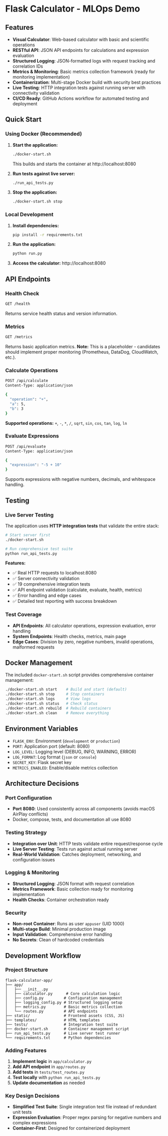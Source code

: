 # Flask Calculator - MLOps Demo

## Features

- **Visual Calculator**: Web-based calculator with basic and scientific operations
- **RESTful API**: JSON API endpoints for calculations and expression evaluation
- **Structured Logging**: JSON-formatted logs with request tracking and correlation IDs
- **Metrics & Monitoring**: Basic metrics collection framework (ready for monitoring implementation)
- **Containerization**: Multi-stage Docker build with security best practices
- **Live Testing**: HTTP integration tests against running server with connectivity validation
- **CI/CD Ready**: GitHub Actions workflow for automated testing and deployment

## Quick Start

### Using Docker (Recommended)

1. **Start the application:**
   ```bash
   ./docker-start.sh
   ```
   This builds and starts the container at http://localhost:8080

2. **Run tests against live server:**
   ```bash
   ./run_api_tests.py
   ```

3. **Stop the application:**
   ```bash
   ./docker-start.sh stop
   ```

### Local Development

1. **Install dependencies:**
   ```bash
   pip install -r requirements.txt
   ```

2. **Run the application:**
   ```bash
   python run.py
   ```

3. **Access the calculator:** http://localhost:8080

## API Endpoints

### Health Check
```bash
GET /health
```
Returns service health status and version information.

### Metrics
```bash
GET /metrics
```
Returns basic application metrics. **Note:** This is a placeholder - candidates should implement proper monitoring (Prometheus, DataDog, CloudWatch, etc.).

### Calculate Operations
```bash
POST /api/calculate
Content-Type: application/json

{
  "operation": "+",
  "a": 5,
  "b": 3
}
```

**Supported operations:** `+`, `-`, `*`, `/`, `sqrt`, `sin`, `cos`, `tan`, `log`, `ln`

### Evaluate Expressions
```bash
POST /api/evaluate
Content-Type: application/json

{
  "expression": "-5 + 10"
}
```

Supports expressions with negative numbers, decimals, and whitespace handling.

## Testing

### Live Server Testing
The application uses **HTTP integration tests** that validate the entire stack:

```bash
# Start server first
./docker-start.sh

# Run comprehensive test suite
python run_api_tests.py
```

**Features:**
- ✅ Real HTTP requests to localhost:8080
- ✅ Server connectivity validation
- ✅ 19 comprehensive integration tests
- ✅ API endpoint validation (calculate, evaluate, health, metrics)
- ✅ Error handling and edge cases
- ✅ Detailed test reporting with success breakdown

### Test Coverage
- **API Endpoints**: All calculator operations, expression evaluation, error handling
- **System Endpoints**: Health checks, metrics, main page
- **Edge Cases**: Division by zero, negative numbers, invalid operations, malformed requests

## Docker Management

The included `docker-start.sh` script provides comprehensive container management:

```bash
./docker-start.sh start    # Build and start (default)
./docker-start.sh stop     # Stop containers
./docker-start.sh logs     # View logs
./docker-start.sh status   # Check status
./docker-start.sh rebuild  # Rebuild containers
./docker-start.sh clean    # Remove everything
```

## Environment Variables

- `FLASK_ENV`: Environment (`development` or `production`)
- `PORT`: Application port (default: 8080)
- `LOG_LEVEL`: Logging level (DEBUG, INFO, WARNING, ERROR)
- `LOG_FORMAT`: Log format (`json` or `console`)
- `SECRET_KEY`: Flask secret key
- `METRICS_ENABLED`: Enable/disable metrics collection

## Architecture Decisions

### Port Configuration
- **Port 8080**: Used consistently across all components (avoids macOS AirPlay conflicts)
- Docker, compose, tests, and documentation all use 8080

### Testing Strategy
- **Integration over Unit**: HTTP tests validate entire request/response cycle
- **Live Server Testing**: Tests run against actual running server
- **Real-World Validation**: Catches deployment, networking, and configuration issues

### Logging & Monitoring
- **Structured Logging**: JSON format with request correlation
- **Metrics Framework**: Basic collection ready for monitoring implementation
- **Health Checks**: Container orchestration ready

### Security
- **Non-root Container**: Runs as user `appuser` (UID 1000)
- **Multi-stage Build**: Minimal production image
- **Input Validation**: Comprehensive error handling
- **No Secrets**: Clean of hardcoded credentials

## Development Workflow

### Project Structure
```
flask-calculator-app/
├── app/
│   ├── __init__.py
│   ├── calculator.py      # Core calculation logic
│   ├── config.py         # Configuration management  
│   ├── logging_config.py # Structured logging setup
│   ├── metrics.py        # Basic metrics collection
│   └── routes.py         # API endpoints
├── static/               # Frontend assets (CSS, JS)
├── templates/            # HTML templates
├── tests/                # Integration test suite
├── docker-start.sh       # Container management script
├── run_api_tests.py      # Live server test runner
└── requirements.txt      # Python dependencies
```

### Adding Features

1. **Implement logic** in `app/calculator.py`
2. **Add API endpoint** in `app/routes.py` 
3. **Add tests** in `tests/test_routes.py`
4. **Test locally** with `python run_api_tests.py`
5. **Update documentation** as needed

### Key Design Decisions

- **Simplified Test Suite**: Single integration test file instead of redundant unit tests
- **Expression Evaluation**: Proper regex parsing for negative numbers and complex expressions
- **Container-First**: Designed for containerized deployment

